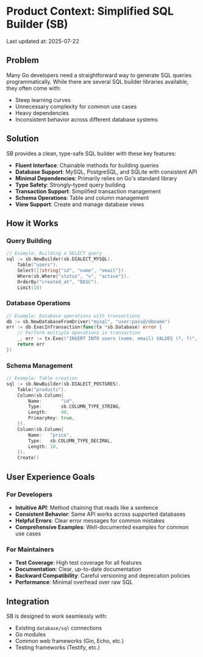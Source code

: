 # Product Context: Simplified SQL Builder (SB)

Last updated at: 2025-07-22

## Problem
Many Go developers need a straightforward way to generate SQL queries programmatically. While there are several SQL builder libraries available, they often come with:
- Steep learning curves
- Unnecessary complexity for common use cases
- Heavy dependencies
- Inconsistent behavior across different database systems

## Solution
SB provides a clean, type-safe SQL builder with these key features:
- **Fluent Interface**: Chainable methods for building queries
- **Database Support**: MySQL, PostgreSQL, and SQLite with consistent API
- **Minimal Dependencies**: Primarily relies on Go's standard library
- **Type Safety**: Strongly-typed query building
- **Transaction Support**: Simplified transaction management
- **Schema Operations**: Table and column management
- **View Support**: Create and manage database views

## How it Works

### Query Building
```go
// Example: Building a SELECT query
sql := sb.NewBuilder(sb.DIALECT_MYSQL).
    Table("users").
    Select([]string{"id", "name", "email"}).
    Where(sb.Where{"status", "=", "active"}).
    OrderBy("created_at", "DESC").
    Limit(10)
```

### Database Operations
```go
// Example: Database operations with transactions
db := sb.NewDatabaseFromDriver("mysql", "user:pass@/dbname")
err := db.ExecInTransaction(func(tx *sb.Database) error {
    // Perform multiple operations in transaction
    _, err := tx.Exec("INSERT INTO users (name, email) VALUES (?, ?)", "John", "john@example.com")
    return err
})
```

### Schema Management
```go
// Example: Table creation
sql := sb.NewBuilder(sb.DIALECT_POSTGRES).
    Table("products").
    Column(sb.Column{
        Name:       "id",
        Type:       sb.COLUMN_TYPE_STRING,
        Length:     40,
        PrimaryKey: true,
    }).
    Column(sb.Column{
        Name:   "price",
        Type:   sb.COLUMN_TYPE_DECIMAL,
        Length: 10,
    }).
    Create()
```

## User Experience Goals

### For Developers
- **Intuitive API**: Method chaining that reads like a sentence
- **Consistent Behavior**: Same API works across supported databases
- **Helpful Errors**: Clear error messages for common mistakes
- **Comprehensive Examples**: Well-documented examples for common use cases

### For Maintainers
- **Test Coverage**: High test coverage for all features
- **Documentation**: Clear, up-to-date documentation
- **Backward Compatibility**: Careful versioning and deprecation policies
- **Performance**: Minimal overhead over raw SQL

## Integration
SB is designed to work seamlessly with:
- Existing `database/sql` connections
- Go modules
- Common web frameworks (Gin, Echo, etc.)
- Testing frameworks (Testify, etc.)
